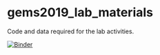 # gems2019_lab_materials

Code and data required for the lab activities.

[![Binder](https://mybinder.org/badge.svg)](https://mybinder.org/v2/gh/AstroIllini/gems2019_lab_materials/master)
